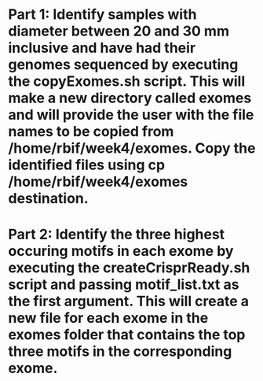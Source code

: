 # Part 1: Identify samples with diameter between 20 and 30 mm inclusive and have had their genomes sequenced by executing the copyExomes.sh script. This will make a new directory called exomes and will provide the user with the file names to be copied from /home/rbif/week4/exomes. Copy the identified files using cp /home/rbif/week4/exomes destination.

# Part 2: Identify the three highest occuring motifs in each exome by executing the createCrisprReady.sh script and passing motif_list.txt as the first argument. This will create a new file for each exome in the exomes folder that contains the top three motifs in the corresponding exome.


